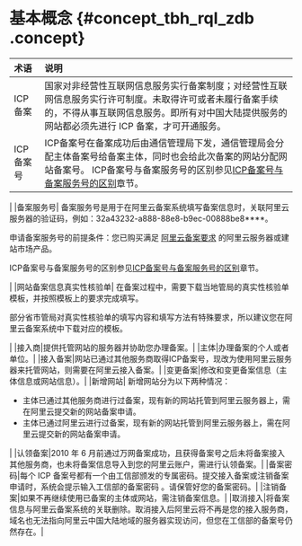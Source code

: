 # 基本概念 {#concept_tbh_rql_zdb .concept}

|术语|说明|
|:-|:-|
|ICP备案|国家对非经营性互联网信息服务实行备案制度；对经营性互联网信息服务实行许可制度。未取得许可或者未履行备案手续的，不得从事互联网信息服务。即所有对中国大陆提供服务的网站都必须先进行 ICP 备案，才可开通服务。|
|ICP备案号|ICP备案号在备案成功后由通信管理局下发，通信管理局会分配主体备案号给备案主体，同时也会给此次备案的网站分配网站备案号。 ICP备案号与备案服务号的区别参见[ICP备案号与备案服务号的区别](../intl.zh-CN/常见问题/备案场景及基本概念FAQ/基本概念FAQ.md#section_oud_xhz_563)章节。

 |
|备案服务号| 备案服务号是用于在阿里云备案系统填写备案信息时，关联阿里云服务器的验证码，例如：32a43232-a888-88e8-b9ec-00888be8\*\*\*\*。

 申请备案服务号的前提条件：您已购买满足 [阿里云备案要求](intl.zh-CN/ICP备案前准备/ICP备案前准备概述.md#) 的阿里云服务器或建站市场产品。

 ICP备案号与备案服务号的区别参见[ICP备案号与备案服务号的区别](../intl.zh-CN/常见问题/备案场景及基本概念FAQ/基本概念FAQ.md#section_oud_xhz_563)章节。

 |
|网站备案信息真实性核验单| 在备案过程中，需要下载当地管局的真实性核验单模板，并按照模板上的要求完成填写。

 部分省市管局对真实性核验单的填写内容和填写方法有特殊要求，所以建议您在阿里云备案系统中下载对应的模板。

 |
|接入商|提供托管网站的服务器并协助您办理备案。|
|主体|办理备案的个人或者单位。|
|接入备案|网站已通过其他服务商取得ICP备案号，现改为使用阿里云服务器来托管网站，则需要在阿里云接入备案。|
|变更备案|修改和变更备案信息（主体信息或网站信息）。|
|新增网站| 新增网站分为以下两种情况：

 -   主体已通过其他服务商进行过备案，现有新的网站托管到阿里云服务器上，需在阿里云提交新的网站备案申请。
-   主体已通过阿里云进行过备案，现有新的网站托管到阿里云服务器上，需在阿里云提交新的网站备案申请。

 |
|认领备案|2010 年 6 月前通过万网备案成功，且获得备案号之后未将备案接入其他服务商，也未将备案信息导入到您的阿里云账户，需进行认领备案。|
|备案密码|每个 ICP 备案号都有一个由工信部颁发的专属密码。提交接入备案或注销备案申请时，系统会提示输入工信部的备案密码 。请保管好您的备案密码。|
|注销备案|如果不再继续使用已备案的主体或网站，需注销备案信息。|
|取消接入|将备案信息与阿里云备案系统的关联删除。取消接入后阿里云将不再是您的接入服务商，域名也无法指向阿里云中国大陆地域的服务器实现访问，但您在工信部的备案号仍然存在。|


